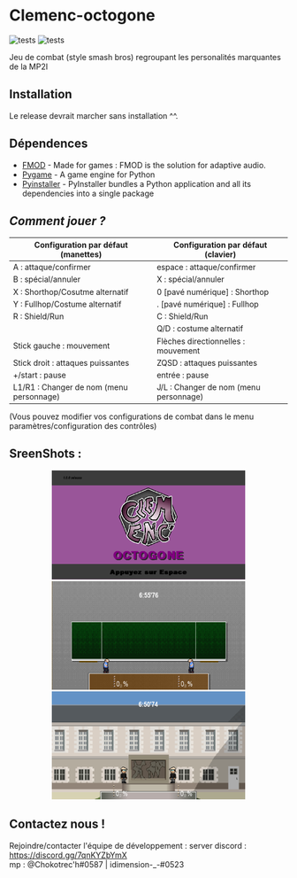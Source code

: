 # Clemenc-octogone

![tests](https://badgen.net/badge/windows/passing/green?icon=windows)
![tests](https://badgen.net/badge/linux/failure/red?icon=github)


Jeu de combat (style smash bros) regroupant les personalités marquantes de la MP2I

## Installation
Le release devrait marcher sans installation ^^.

## Dépendences
 - [FMOD](https://www.fmod.com) - Made for games : FMOD is the solution for adaptive audio.
 - [Pygame](https://www.pygame.org) - A game engine for Python
 - [Pyinstaller](https://pyinstaller.org) - PyInstaller bundles a Python application and all its dependencies into a single package

## _Comment jouer ?_
|Configuration par défaut (manettes) | Configuration par défaut (clavier) |
|----|---|
| A : attaque/confirmer | espace : attaque/confirmer |
| B : spécial/annuler| X : spécial/annuler |
|  X : Shorthop/Cosutme alternatif|  0 [pavé numérique] : Shorthop |
| Y : Fullhop/Costume alternatif|  . [pavé numérique] : Fullhop|
|  R : Shield/Run|  C : Shield/Run|
||  Q/D : costume alternatif|
|  Stick gauche : mouvement|  Flèches directionnelles : mouvement|
|  Stick droit : attaques puissantes| ZQSD : attaques puissantes|
|  +/start : pause| entrée : pause|
|  L1/R1 : Changer de nom (menu personnage)|  J/L : Changer de nom (menu personnage)|

(Vous pouvez modifier vos configurations de combat dans le menu paramètres/configuration des contrôles)

## SreenShots :

<p align="center">
  <img src="https://github.com/Chokotec-h/Clemenc-octogone/blob/main/DATA/Images/Examples/image%204.png" width="350" title="hover text">
  <img src="https://github.com/Chokotec-h/Clemenc-octogone/blob/main/DATA/Images/Examples/image%202.png" width="350" alt="accessibility text">
  <img src="https://github.com/Chokotec-h/Clemenc-octogone/blob/main/DATA/Images/Examples/image%203.png" width="350" title="hover text">
</p>

## Contactez nous !
Rejoindre/contacter l'équipe de développement :
server discord : https://discord.gg/7qnKYZbYmX <br>
mp : @Chokotrec'h#0587 | idimension-_-#0523
